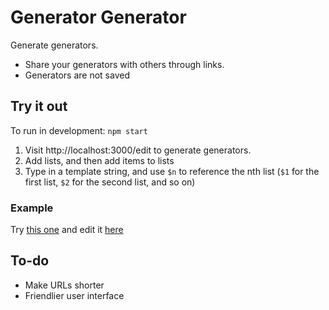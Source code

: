 # Generator Generator

Generate generators.

* Share your generators with others through links.
* Generators are not saved

## Try it out

To run in development: `npm start`
1. Visit http://localhost:3000/edit to generate generators.
2. Add lists, and then add items to lists
3. Type in a template string, and use `$n` to reference the nth list (`$1` for the first list, `$2` for the second list, and so on)

### Example
Try [this one](http://localhost:3000/N4IgNglgzgLlIC4DaoB2BDAtgU0SAygJ6oD2qhmUABAGYkBOVA5tqtvejLgDQgReVESEABNsAN2xgSABxC9M6ANY8QUbDCoBXObzr1M8kAAtOAY2NHMW2OyNMIkqgCMI9GMaowSRgO4MlbTkAXV4xGnQtMBgAYRItVBhEAEYAX1CQARkwTlwEEABVdSocLxIqABJkqnRmVnZOBgBCEFSgA) and edit it [here](http://localhost:3000/edit/N4IgNglgzgLlIC4DaoB2BDAtgU0SAygJ6oD2qhmUABAGYkBOVA5tqtvejLgDQgReVESEABNsAN2xgSABxC9M6ANY8QUbDCoBXObzr1M8kAAtOAY2NHMW2OyNMIkqgCMI9GMaowSRgO4MlbTkAXV4xGnQtMBgAYRItVBhEAEYAX1CQARkwTlwEEABVdSocLxIqABJkqnRmVnZOBgBCEFSgA)

## To-do
* Make URLs shorter
* Friendlier user interface
